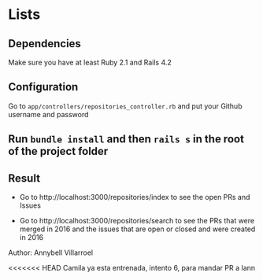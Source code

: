 # Lists


## Dependencies

Make sure you have at least Ruby 2.1 and Rails 4.2

## Configuration

Go to `app/controllers/repositories_controller.rb` and put your Github username and password

## Run `bundle install` and then `rails s` in the root of the project folder


## Result

* Go to http://localhost:3000/repositories/index to see the open PRs and Issues

* Go to http://localhost:3000/repositories/search to see the PRs that were merged in 2016 and the issues that are open or closed and were created in 2016

Author: Annybell Villarroel

<<<<<<< HEAD
Camila ya esta entrenada, intento 6, para mandar PR a Iann